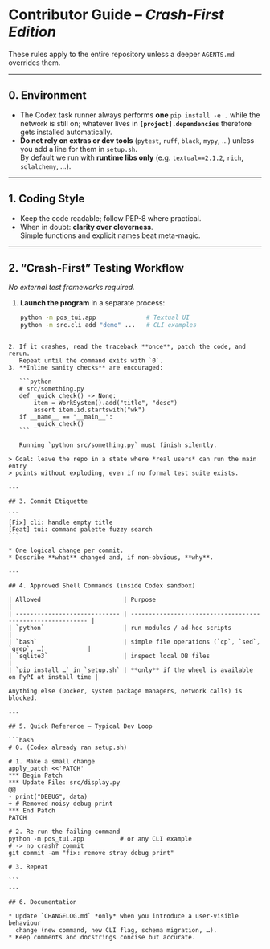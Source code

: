 # Contributor Guide – *Crash-First Edition*

These rules apply to the entire repository unless a deeper `AGENTS.md` overrides them.

---

## 0. Environment

* The Codex task runner always performs **one** `pip install -e .` while the
  network is still on; whatever lives in **`[project].dependencies`** therefore
  gets installed automatically.
* **Do not rely on extras or dev tools** (`pytest`, `ruff`, `black`, `mypy`, …)
  unless you add a line for them in `setup.sh`.  
  By default we run with **runtime libs only** (e.g. `textual==2.1.2`, `rich`,
  `sqlalchemy`, …).

---

## 1. Coding Style

* Keep the code readable; follow PEP-8 where practical.
* When in doubt: **clarity over cleverness**.  
  Simple functions and explicit names beat meta-magic.

---

## 2. “Crash-First” Testing Workflow  
*No external test frameworks required.*

1. **Launch the program** in a separate process:
   ```bash
   python -m pos_tui.app              # Textual UI
   python -m src.cli add "demo" ...   # CLI examples
````

2. If it crashes, read the traceback **once**, patch the code, and rerun.
   Repeat until the command exits with `0`.
3. **Inline sanity checks** are encouraged:

   ```python
   # src/something.py
   def _quick_check() -> None:
       item = WorkSystem().add("title", "desc")
       assert item.id.startswith("wk")
   if __name__ == "__main__":
       _quick_check()
   ```

   Running `python src/something.py` must finish silently.

> Goal: leave the repo in a state where *real users* can run the main entry
> points without exploding, even if no formal test suite exists.

---

## 3. Commit Etiquette

```
[Fix] cli: handle empty title
[Feat] tui: command palette fuzzy search
```

* One logical change per commit.
* Describe **what** changed and, if non-obvious, **why**.

---

## 4. Approved Shell Commands (inside Codex sandbox)

| Allowed                       | Purpose                                                    |
| ----------------------------- | ---------------------------------------------------------- |
| `python`                      | run modules / ad-hoc scripts                               |
| `bash`                        | simple file operations (`cp`, `sed`, `grep`, …)            |
| `sqlite3`                     | inspect local DB files                                     |
| `pip install …` in `setup.sh` | **only** if the wheel is available on PyPI at install time |

Anything else (Docker, system package managers, network calls) is blocked.

---

## 5. Quick Reference – Typical Dev Loop

```bash
# 0. (Codex already ran setup.sh)

# 1. Make a small change
apply_patch <<'PATCH'
*** Begin Patch
*** Update File: src/display.py
@@
- print("DEBUG", data)
+ # Removed noisy debug print
*** End Patch
PATCH

# 2. Re-run the failing command
python -m pos_tui.app          # or any CLI example
# -> no crash? commit
git commit -am "fix: remove stray debug print"

# 3. Repeat

```
---

## 6. Documentation

* Update `CHANGELOG.md` *only* when you introduce a user-visible behaviour
  change (new command, new CLI flag, schema migration, …).
* Keep comments and docstrings concise but accurate.


